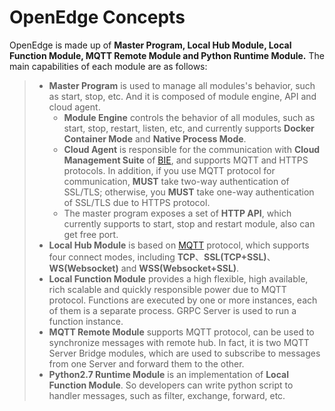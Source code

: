 # OpenEdge Concepts

OpenEdge is made up of **Master Program, Local Hub Module, Local Function Module, MQTT Remote Module and Python Runtime Module.** The main capabilities of each module are as follows:

> + **Master Program** is used to manage all modules's behavior, such as start, stop, etc. And it is composed of module engine, API and cloud agent.
>   + **Module Engine** controls the behavior of all modules, such as start, stop, restart, listen, etc, and currently supports **Docker Container Mode** and **Native Process Mode**.
>   + **Cloud Agent** is responsible for the communication with **Cloud Management Suite** of [BIE](https://cloud.baidu.com/product/bie.html), and supports MQTT and HTTPS protocols. In addition, if you use MQTT protocol for communication, **MUST** take two-way authentication of SSL/TLS; otherwise, you **MUST** take one-way authentication of SSL/TLS due to HTTPS protocol.
>   + The master program exposes a set of **HTTP API**, which currently supports to start, stop and restart module, also can get free port.
> + **Local Hub Module** is based on [MQTT](http://docs.oasis-open.org/mqtt/mqtt/v3.1.1/os/mqtt-v3.1.1-os.html) protocol, which supports four connect modes, including **TCP**、**SSL(TCP+SSL)**、**WS(Websocket)** and **WSS(Websocket+SSL)**.
> + **Local Function Module** provides a high flexible, high available, rich scalable and quickly responsible power due to MQTT protocol. Functions are executed by one or more instances, each of them is a separate process. GRPC Server is used to run a function instance.
> + **MQTT Remote Module** supports MQTT protocol, can be used to synchronize messages with remote hub. In fact, it is two MQTT Server Bridge modules, which are used to subscribe to messages from one Server and forward them to the other.
> + **Python2.7 Runtime Module** is an implementation of **Local Function Module**. So developers can write python script to handler messages, such as filter, exchange, forward, etc.